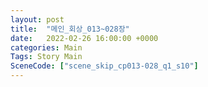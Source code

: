```yaml
---
layout: post
title:  "메인_회상_013~028장"
date:   2022-02-26 16:00:00 +0000
categories: Main
Tags: Story Main
SceneCode: ["scene_skip_cp013-028_q1_s10"]
---
```

